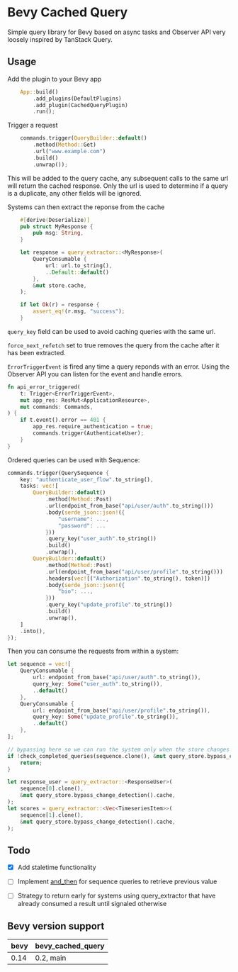 # Bevy Cached Query

Simple query library for Bevy based on async tasks and Observer API very loosely inspired by TanStack Query.

## Usage

Add the plugin to your Bevy app

```rust
    App::build()
        .add_plugins(DefaultPlugins)
        .add_plugin(CachedQueryPlugin)
        .run();
```

Trigger a request

```rust
    commands.trigger(QueryBuilder::default()
        .method(Method::Get)
        .url("www.example.com")
        .build()
        .unwrap());
```

This will be added to the query cache, any subsequent calls to the same url will return the cached response.
Only the url is used to determine if a query is a duplicate, any other fields will be ignored.

Systems can then extract the reponse from the cache

```rust
    #[derive(Deserialize)]
    pub struct MyResponse {
        pub msg: String,
    }

    let response = query_extractor::<MyResponse>(
        QueryConsumable {
            url: url.to_string(),
            ..Default::default()
        },
        &mut store.cache,
    );

    if let Ok(r) = response {
        assert_eq!(r.msg, "success");
    }
```

`query_key` field can be used to avoid caching queries with the same url.

`force_next_refetch` set to true removes the query from the cache after it has been extracted.

`ErrorTriggerEvent` is fired any time a query reponds with an error. Using the Observer API you can listen for the event and handle errors.

```rust
fn api_error_triggered(
    t: Trigger<ErrorTriggerEvent>,
    mut app_res: ResMut<ApplicationResource>,
    mut commands: Commands,
) {
    if t.event().error == 401 {
        app_res.require_authentication = true;
        commands.trigger(AuthenticateUser);
    }
}
```

Ordered queries can be used with Sequence:

```rust
commands.trigger(QuerySequence {
    key: "authenticate_user_flow".to_string(),
    tasks: vec![
        QueryBuilder::default()
            .method(Method::Post)
            .url(endpoint_from_base("api/user/auth".to_string()))
            .body(serde_json::json!({
                "username": ...,
                "password": ...
            }))
            .query_key("user_auth".to_string())
            .build()
            .unwrap(),
        QueryBuilder::default()
            .method(Method::Post)
            .url(endpoint_from_base("api/user/profile".to_string()))
            .headers(vec![("Authorization".to_string(), token)])
            .body(serde_json::json!({
                "bio": ...,
            }))
            .query_key("update_profile".to_string())
            .build()
            .unwrap(),
    ]
    .into(),
});
```

Then you can consume the requests from within a system:
```rust
let sequence = vec![
    QueryConsumable {
        url: endpoint_from_base("api/user/auth".to_string()),
        query_key: Some("user_auth".to_string()),
        ..default()
    },
    QueryConsumable {
        url: endpoint_from_base("api/user/profile".to_string()),
        query_key: Some("update_profile".to_string()),
        ..default()
    },
];

// bypassing here so we can run the system only when the store changes
if !check_completed_queries(sequence.clone(), &mut query_store.bypass_change_detection().cache) {
    return;
}

let response_user = query_extractor::<ResponseUser>(
    sequence[0].clone(),
    &mut query_store.bypass_change_detection().cache,
);
let scores = query_extractor::<Vec<TimeseriesItem>>(
    sequence[1].clone(),
    &mut query_store.bypass_change_detection().cache,
);
```

## Todo

- [x] Add staletime functionality
- [ ] Implement [and_then](https://doc.rust-lang.org/std/option/enum.Option.html#method.and_then) for sequence queries to retrieve previous value
- [ ] Strategy to return early for systems using query_extractor that have already consumed a result until signaled otherwise


## Bevy version support

| bevy | bevy_cached_query |
| ---- | ----------------- |
| 0.14 | 0.2, main         |
